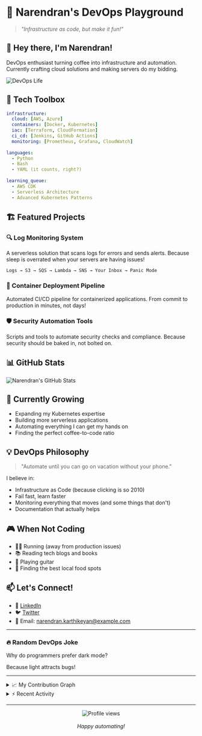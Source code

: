# 🚀 Narendran's DevOps Playground

> *"Infrastructure as code, but make it fun!"*

## 👋 Hey there, I'm Narendran!

DevOps enthusiast turning coffee into infrastructure and automation. Currently crafting cloud solutions and making servers do my bidding.

![DevOps Life](https://media.giphy.com/media/13HgwGsXF0aiGY/giphy.gif)

## 🔧 Tech Toolbox

```yaml
infrastructure:
  cloud: [AWS, Azure]
  containers: [Docker, Kubernetes]
  iac: [Terraform, CloudFormation]
  ci_cd: [Jenkins, GitHub Actions]
  monitoring: [Prometheus, Grafana, CloudWatch]
  
languages:
  - Python
  - Bash
  - YAML (it counts, right?)
  
learning_queue:
  - AWS CDK
  - Serverless Architecture
  - Advanced Kubernetes Patterns
```

## 🏗️ Featured Projects

### 🔍 Log Monitoring System
A serverless solution that scans logs for errors and sends alerts. Because sleep is overrated when your servers are having issues!

```
Logs → S3 → SQS → Lambda → SNS → Your Inbox → Panic Mode
```

### 🚢 Container Deployment Pipeline
Automated CI/CD pipeline for containerized applications. From commit to production in minutes, not days!

### 🛡️ Security Automation Tools
Scripts and tools to automate security checks and compliance. Because security should be baked in, not bolted on.

## 📊 GitHub Stats

![Narendran's GitHub Stats](https://github-readme-stats.vercel.app/api?username=narendran79&show_icons=true&theme=radical)

## 🌱 Currently Growing

- Expanding my Kubernetes expertise
- Building more serverless applications
- Automating everything I can get my hands on
- Finding the perfect coffee-to-code ratio

## 💡 DevOps Philosophy

> "Automate until you can go on vacation without your phone."

I believe in:
- Infrastructure as Code (because clicking is so 2010)
- Fail fast, learn faster
- Monitoring everything that moves (and some things that don't)
- Documentation that actually helps

## 🎮 When Not Coding

- 🏃‍♂️ Running (away from production issues)
- 📚 Reading tech blogs and books
- 🎸 Playing guitar
- 🌮 Finding the best local food spots

## 📫 Let's Connect!

- 💼 [LinkedIn](https://www.linkedin.com/in/narendran-karthikeyan/)
- 🐦 [Twitter](https://twitter.com/yourusername)
- 📧 Email: narendran.karthikeyan@example.com

---

### 🔥 Random DevOps Joke

Why do programmers prefer dark mode?

Because light attracts bugs!

---

<details>
<summary>📈 My Contribution Graph</summary>
<br>
<img src="https://activity-graph.herokuapp.com/graph?username=narendran79&theme=react-dark" alt="Contribution Graph" />
</details>

<details>
<summary>⚡ Recent Activity</summary>
  
<!--START_SECTION:activity-->
1. 🔧 Deployed a new Lambda function for log monitoring
2. 🐛 Fixed CI pipeline issues in the deployment project
3. 📝 Updated documentation for the security automation tools
4. 🚀 Released v2.0 of container deployment pipeline
<!--END_SECTION:activity-->
</details>

---

<p align="center">
  <img src="https://komarev.com/ghpvc/?username=narendran79" alt="Profile views" />
  <br><br>
  <i>Happy automating!</i>
</p>
